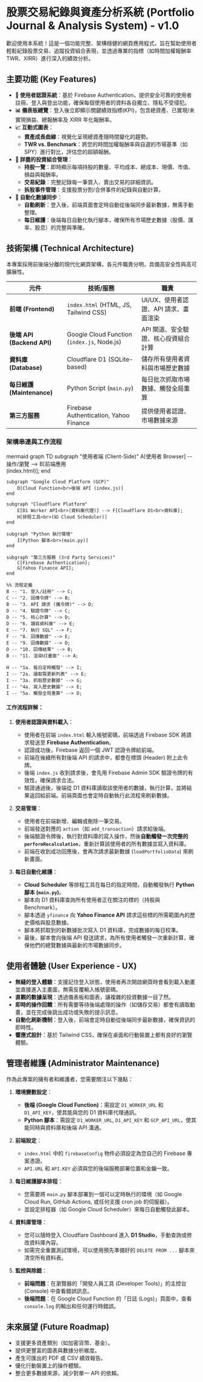 # 股票交易紀錄與資產分析系統 (Portfolio Journal & Analysis System) - v1.0

歡迎使用本系統！這是一個功能完整、架構穩健的網頁應用程式，旨在幫助使用者輕鬆紀錄股票交易、追蹤投資組合表現，並透過專業的指標（如時間加權報酬率 TWR、XIRR）進行深入的績效分析。

##  主要功能 (Key Features)

- **👤 使用者認證系統**：基於 Firebase Authentication，提供安全可靠的使用者註冊、登入與登出功能，確保每個使用者的資料各自獨立、隱私不受侵犯。
- **📊 儀表板總覽**：登入後立即顯示關鍵績效指標(KPI)，包含總資產、已實現/未實現損益、總報酬率及 XIRR 年化報酬率。
- **📈 互動式圖表**：
    - **資產成長曲線**：視覺化呈現總資產隨時間變化的趨勢。
    - **TWR vs. Benchmark**：將您的時間加權報酬率與自選的市場基準（如 SPY）進行對比，評估您的超額報酬。
- **📂 詳盡的投資組合管理**：
    - **持股一覽**：即時顯示每項持股的數量、平均成本、總成本、現價、市值、損益與報酬率。
    - **交易紀錄**：完整記錄每一筆買入、賣出交易的詳細資訊。
    - **拆股事件管理**：支援股票分割/合併事件的紀錄與自動計算。
- **🔄 自動化數據同步**：
    - **自動刷新**：登入後，前端頁面會定時自動從後端同步最新數據，無需手動整理。
    - **每日維護**：後端每日自動化執行腳本，確保所有市場歷史數據（股價、匯率、股息）的完整與準確。

## 技術架構 (Technical Architecture)

本專案採用前後端分離的現代化網頁架構，各元件職責分明，具備高安全性與高可擴展性。

| 元件 | 技術/服務 | 職責 |
| --- | --- | --- |
| **前端 (Frontend)** | `index.html` (HTML, JS, Tailwind CSS) | UI/UX、使用者認證、API 請求、畫面渲染 |
| **後端 API (Backend API)** | Google Cloud Function (`index.js`, Node.js) | API 閘道、安全驗證、核心投資組合計算 |
| **資料庫 (Database)** | Cloudflare D1 (SQLite-based) | 儲存所有使用者資料與市場歷史數據 |
| **每日維護 (Maintenance)** | Python Script (`main.py`) | 每日批次抓取市場數據、觸發全局重算 |
| **第三方服務** | Firebase Authentication, Yahoo Finance | 提供使用者認證、市場數據來源 |

### 架構串連與工作流程

mermaid
graph TD
    subgraph "使用者端 (Client-Side)"
        A[使用者 Browser] -- 操作/瀏覽 --> B[前端應用<br>(index.html)];
    end

    subgraph "Google Cloud Platform (GCP)"
        D[Cloud Function<br>後端 API (index.js)]
    end
    
    subgraph "Cloudflare Platform"
        E[D1 Worker API<br>(資料庫代理)] --> F[Cloudflare D1<br>資料庫];
        H[排程工具<br>(如 Cloud Scheduler)]
    end

    subgraph "Python 執行環境"
        I[Python 腳本<br>(main.py)]
    end

    subgraph "第三方服務 (3rd Party Services)"
        C[Firebase Authentication];
        G[Yahoo Finance API];
    end

    %% 流程定義
    B -- "1. 登入/註冊" --> C;
    C -- "2. 回傳令牌" --> B;
    B -- "3. API 請求 (攜令牌)" --> D;
    D -- "4. 驗證令牌" --> C;
    D -- "5. 核心計算" --> D;
    D -- "6. 讀寫資料庫" --> E;
    E -- "7. 執行 SQL" --> F;
    F -- "8. 回傳數據" --> E;
    E -- "9. 回傳數據" --> D;
    D -- "10. 回傳結果" --> B;
    B -- "11. 渲染UI畫面" --> A;

    H -- "1a. 每日定時觸發" --> I;
    I -- "2a. 讀取需更新列表" --> E;
    I -- "3a. 抓取歷史數據" --> G;
    I -- "4a. 寫入歷史數據" --> E;
    I -- "5a. 觸發全局重算" --> D;

#### 工作流程詳解：
1.  **使用者認證與資料載入**：
    - 使用者在前端 `index.html` 輸入帳號密碼，前端透過 Firebase SDK 將請求發送至 **Firebase Authentication**。
    - 認證成功後，Firebase 返回一個 JWT 認證令牌給前端。
    - 前端在後續所有對後端 API 的請求中，都會在標頭 (Header) 附上此令牌。
    - 後端 `index.js` 收到請求後，會先用 Firebase Admin SDK 驗證令牌的有效性，確保請求合法。
    - 驗證通過後，後端從 D1 資料庫讀取該使用者的數據，執行計算，並將結果返回給前端。前端頁面也會定時自動執行此流程來刷新數據。

2.  **交易管理**：
    - 使用者在前端新增、編輯或刪除一筆交易。
    - 前端發送對應的 `action`（如 `add_transaction`）請求給後端。
    - 後端驗證令牌後，執行對資料庫的寫入操作，然後**自動觸發一次完整的 `performRecalculation`**，重新計算該使用者的所有數據並寫入資料庫。
    - 前端在收到成功回應後，會再次請求最新數據 (`loadPortfolioData`) 來刷新畫面。

3.  **每日自動化維護**：
    - **Cloud Scheduler** 等排程工具在每日的指定時間，自動觸發執行 **Python 腳本 (`main.py`)**。
    - 腳本向 D1 資料庫查詢所有使用者正在關注的標的（持股與 Benchmark）。
    - 腳本透過 `yfinance` 向 **Yahoo Finance API** 請求這些標的所需範圍內的歷史價格與股息數據。
    - 腳本將抓取到的新數據批次寫入 D1 資料庫，完成數據的每日校準。
    - 最後，腳本會向後端 API 發送請求，為所有使用者觸發一次重新計算，確保他們的總覽數據與最新的市場數據同步。

## 使用者體驗 (User Experience - UX)

- **無縫的登入體驗**：支援記住登入狀態，使用者再次開啟網頁時會看到載入動畫並直接進入主畫面，無需反覆輸入帳號密碼。
- **直觀的數據呈現**：透過儀表板和圖表，讓複雜的投資數據一目了然。
- **即時的操作回饋**：所有需要等待後端處理的操作（如儲存交易）都會有讀取動畫，並在完成後跳出成功或失敗的提示訊息。
- **自動化刷新機制**：登入後，前端會定時自動從後端同步最新數據，確保資訊的即時性。
- **響應式設計**：基於 Tailwind CSS，確保在桌面和行動裝置上都有良好的瀏覽體驗。

## 管理者維護 (Administrator Maintenance)

作為此專案的擁有者和維護者，您需要關注以下幾點：

1.  **環境變數設定**：
    - **後端 (Google Cloud Function)**：需設定 `D1_WORKER_URL` 和 `D1_API_KEY`，使其能與您的 D1 資料庫代理通訊。
    - **Python 腳本**：需設定 `D1_WORKER_URL`, `D1_API_KEY` 和 `GCP_API_URL`，使其能同時與資料庫和後端 API 溝通。

2.  **前端設定**：
    - `index.html` 中的 `firebaseConfig` 物件必須設定為您自己的 Firebase 專案憑證。
    - `API.URL` 和 `API.KEY` 必須與您的後端服務部署位置和金鑰一致。

3.  **每日維護腳本排程**：
    - 您需要將 `main.py` 腳本部署到一個可以定時執行的環境（如 Google Cloud Run, GitHub Actions, 或任何支援 cron job 的伺服器）。
    - 並設定排程器（如 Google Cloud Scheduler）來每日自動觸發此腳本。

4.  **資料庫管理**：
    - 您可以隨時登入 Cloudflare Dashboard 進入 **D1 Studio**，手動查詢或修改資料庫內容。
    - 如需完全重置測試環境，可以使用預先準備好的 `DELETE FROM ...` 腳本來清空所有資料表。

5.  **監控與除錯**：
    - **前端問題**：在瀏覽器的「開發人員工具 (Developer Tools)」的主控台 (Console) 中查看錯誤訊息。
    - **後端問題**：在 Google Cloud Function 的「日誌 (Logs)」頁面中，查看 `console.log` 的輸出和任何運行時錯誤。

## 未來展望 (Future Roadmap)

- 支援更多資產類別（如加密貨幣、基金）。
- 提供更豐富的圖表與數據分析維度。
- 產生可匯出的 PDF 或 CSV 績效報告。
- 優化行動裝置上的操作體驗。
- 整合更多數據來源，減少對單一 API 的依賴。
